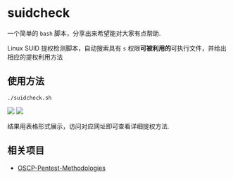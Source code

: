 # suidcheck

一个简单的 `bash` 脚本，分享出来希望能对大家有点帮助.

Linux SUID 提权检测脚本，自动搜索具有 `s` 权限**可被利用的**可执行文件，并给出相应的提权利用方法

## 使用方法

```
./suidcheck.sh
```
![](https://isecurityclub-1253463441.cos.ap-chengdu.myqcloud.com/suidcheck-1.gif)
![](https://isecurityclub-1253463441.cos.ap-chengdu.myqcloud.com/suidcheck-2.png)

结果用表格形式展示，访问对应网址即可查看详细提权方法.

## 相关项目
- [OSCP-Pentest-Methodologies](https://github.com/Jewel591/OSCP-Pentest-Methodologies#212-linux-suid-%E6%8F%90%E6%9D%83)
